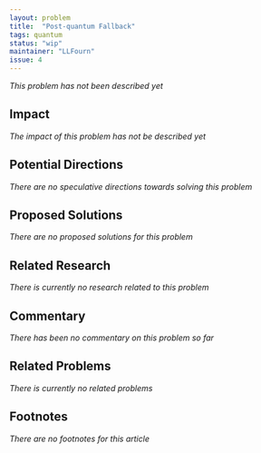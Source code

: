 ```yaml
---
layout: problem
title:  "Post-quantum Fallback"
tags: quantum
status: "wip"
maintainer: "LLFourn"
issue: 4
---
```


*This problem has not been described yet*

## Impact

<!-- - Try not to repeat the description too much -->
<!-- - Make it clear what the impact on the big picture of Bitcoin's evolution would be -->

*The impact of this problem has not be described yet*

## Potential Directions

<!-- - The main use of listing hand-wavy directions is useful to further explore the problem. -->

*There are no speculative directions towards solving this problem*

## Proposed Solutions

*There are no proposed solutions for this problem*


## Related Research

<!-- A very liberal list of related research. Try to include at least a  half-sentence about what it is or why it's related -->

*There is currently no research related to this problem*


## Commentary

<!-- This is where you can post relevant informal and opinionated comments from various sources on the problem. -->
<!-- Also you or anyone else can add conjecture to this section (after review). -->
<!-- In general, this is not a comments section (use the issue for that). -->

*There has been no commentary on this problem so far*


## Related Problems

*There is currently no related problems*


## Footnotes

*There are no footnotes for this article*
